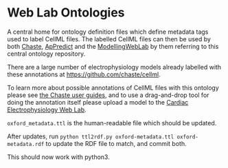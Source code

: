 # Web Lab Ontologies

A central home for ontology definition files which define metadata tags used to label CellML files. The labelled CellML files can then be used by both [Chaste](https://chaste.cs.ox.ac.uk/trac/wiki), [ApPredict](https://chaste.github.io/projects/ap-predict/) and the [ModellingWebLab](www.github.com/ModellingWebLab) by them referring to this central ontology repository.

There are a large number of electrophysiology models already labelled with these annotations at https://github.com/chaste/cellml.

To learn more about possible annotations of CellML files with this ontology please see [the Chaste user guides](https://chaste.github.io/docs/user-guides/code-generation-from-cellml/#model-annotation-with-rdf), and to use a drag-and-drop tool for doing the annotation itself please upload a model to the [Cardiac Electrophysiology Web Lab](https://chaste.cs.ox.ac.uk/WebLab).

`oxford_metadata.ttl` is the human-readable file which should be updated.

After updates, run 
`python ttl2rdf.py oxford-metadata.ttl oxford-metadata.rdf`
to update the RDF file to match, and commit both.

This should now work with python3.
